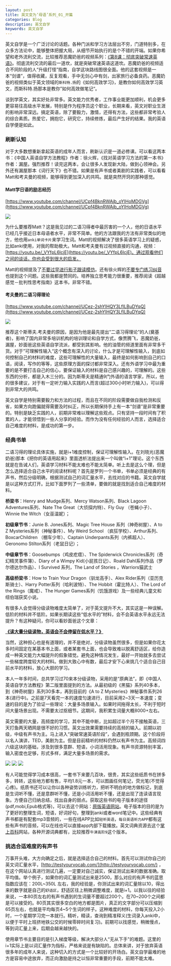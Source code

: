 ```yaml
---
layout: post
title: 英文变为‘母语’系列_01_开篇
categories: Blog
description: 英文自学
keywords: 英文自学
---
```


英文自学是一个广泛讨论的话题。各种门派和学习方法层出不穷，门道特别多，在众多方法论中，能够整体把握大局，从细节开始执行的是个不错的开端。如果你希望和老外流利交流，比较推荐恶魔奶爸的视频系列：[《第8课：彻底突破常速英语》](https://www.bilibili.com/video/BV1jT4y157YT?p=8)。彻底流利交流的最后一道坎，就是突破常速英语这道坎。恶魔奶爸的视频适合不同阶段的人“升级打怪”指南，自学这块路线图很全面。他的这套视频是一本“剑谱”，值得收藏，反复观看，手中无剑心中有剑，出家旅行必备良药。恶魔奶爸的视频类似于英文领域的`斯科特.扬`的《如何高效学习》，是教你如何高效学习英文，而斯科特.扬那本是教你”如何高效做笔记“。

谈到学英文，其实好处非常多。英文能力优秀者，工作事业能更加顺利，机会更多更容易往高级水平发展，特别是作为程序员这个职业，长期来看，英文对职业生涯的影响非常深远。搞定英语，除了要毅力，激情，还得有方法，这些都非常考验人的综合素质。热爱它，拥抱它，研究它，持续修炼，最后产生好的结果。我的英语自学便是如此。

### 刷新认知

对于大多数想重新拿起英语的成年人而言，刷新认识是一道必修课。可以看这两本书：《中国人英语自学方法教程》作者：徐火辉，《找对英语学习方法的第一本书》作者：漏屋。强烈推荐！读完这两本，会让很多人发现新大陆，做到心领神会。另外还有漏屋那本《词行天下》也不错。如果是有声书或者美剧的实践者，可以看看Matt和考夫曼的视频，能够得到更加深入的共鸣。就是突然开窍的那种感觉。



#### Matt学日语的励志经历

[https://www.youtube.com/channel/UCpf4BknRWAjb_oYIHoMDGVg](https://www.youtube.com/channel/UCpf4BknRWAjb_oYIHoMDGVg)

<img src="https://cs-cn.top//images/posts/matt_japan.png"/>

为什么要推荐Matt？这是我见过的二语习得者中最厉害的一个人，他的日语水平已经几乎接近日本母语者水平，非常不简单。他的方法跟我的方法有非常类似的地方，他也用`anki单词卡片`来学习生词。Matt的视频解决了很多英语学习上的疑惑，比如anki使用，对我的帮助极大。Matt和考夫曼有过视频直接的沟通，视频：[https://youtu.be/_VYfpL6lcjE](https://youtu.be/_VYfpL6lcjE)。通过观看他们之间的谈话，你也会受到很大的启发。



Matt的视频提及了[不要过早进行影子跟读模仿](https://youtu.be/GOCMGBioo7s)。还有徐火辉的[不要专门练习纠音](https://mp.weixin.qq.com/s/HumFNRPwTOJI3BRxvXj8lg)也提到这个问题。这些我都是赞同的。培养独立思考能力很重要，推荐阅读《超越感觉－批判性思考指南》这本书，非常不错。



#### 考夫曼的二语习得理论

[https://www.youtube.com/channel/UCez-2shYlHQY3LfILBuDYqQ](https://www.youtube.com/channel/UCez-2shYlHQY3LfILBuDYqQ)

<img src="https://cs-cn.top//images/posts/steve.kaofuman.png"/>



推荐这个斯蒂夫.考夫曼的原因，是因为他是最先提出“二语习得理论”的人(奠基者)，影响了国内非常多培训机构的培训理论和自学方式，像贾腾飞，恶魔奶爸，漏屋，妙面爸这些英语自学流派，都受到其影响。他的油管的频道里面有非常多干货。对于”可理解性输入“这个概念有深入的讨论，什么才是可理解性输入，到底如何控制自己的材料的难度，这些可理解性的大量输入，最终是如何影响到自己的口语，阅读，写作的等等，这些原理方面的探讨都非常深入。还有外语学习中最为重要的是不要打击自己的信心，要保证输入的材料是自己感兴趣的，可理解的。这些东西的分析，都是入木三分的。因为斯蒂夫是精通9门外语的语言学家，所以，他的很多建议，对于有一定听力输入实践的人而言(超过300小时听力输入)，可以得到非常大的共鸣。

英文自学是特别需要毅力和方法的过程，而且在不同的阶段需要做自我检测和反省，如果方向跑偏就得需要及时纠正，所以长期保持手上有一本“剑谱”是非常重要的。特别是缺乏实践的人，前期非常难以理解这些观点。只有坚持一段时间有了积累的人，才能领悟到一些人分享的经验。而作为没有任何经验的人而言，选择适合自己难度的材料，是成功的第一步。



### 经典书单

二语习得的理论具体实施，就是i+1难度控制，保证可理解性输入。在刘晓光(恶魔奶爸)那本《把你的英语用起来》里面透析法提出来一个叫做“i+1"理论。这个东西就是在告诫人们，英语学习材料不能太难也不能太简单。听上去是这么个理，但是怎么选择适合自己水平的阅读材料呢？首先是罗列一个书单，书单必须是经典的有声书，然后分级明确，根据测试自己的词汇量水平，去找对应的书籍。英文自学就是以这种方式打开。比如下面罗列了一些清单，要做的就是找到适合自己难度的材料。

**桥梁书**：Henry and Mudge系列、Mercy Watson系列、Black Lagoon Adventures系列、Nate The Great（大侦探内特）、Fly Guy （苍蝇小子）、Winnie the Witch（女巫温妮）；

**初级章节书**：Junie B. Jones系列、Magic Tree House 系列（神奇树屋）、A to Z Mysteries系列（神秘事件）、My Weird School （疯狂学校）、Arthur系列、BoxcarChildren （棚车少年）、Captain Underpants系列（内裤超人）、Geronomo Stilton系列（老鼠日记）；

**中级章节书**：Goosebumps（鸡皮疙瘩）、The Spiderwick Chronicles系列（奇幻精灵事件簿）、Diary of a Wimpy Kid(小屁孩日记）、Roald Dahl系列作品（罗尔德达尔作品）、I Survived 系列，The Land of Stories  ，Warriors猫武士

**高级桥梁书**：How to Train Your Dragon（驯龙高手）、Alex Rider系列（亚历克斯骑士）、Harry Potter系列（哈利波特）、The Hobbit（霍比特人）、The Lord of the Rings（魔戒）、The Hunger Games系列（饥饿游戏）及一些经典儿童文和纽伯瑞获奖小说。



有很多人会觉得分级读物难度太简单了，对于英文提升不大，其实这是一种误解。低阶的材料并不低阶。如果长期读这些“低水平的”材料，会不会英语水平永远无法提升？有这种疑问，你可以看妙面爸这个文章：

[**《读大量分级读物，英语会不会停留在低水平？》**](https://mp.weixin.qq.com/s/FMdjiljy0OTTLQXCgHnzJA)

当然，这种担心也是有道理的，并不是绝对，分级读物虽然很多，但是如果你花太多时间固定在某基本书上面，或者某套书上面，也会导致难以脱离舒适区，给你造成一种英文能力大幅提升的假象错觉。避免这种情况发生，最好一开始就多去尝试一些梯度跨度较大的材料。做到大致心中有数，最后才安下心来挑几个适合自己目前水平的材料，放心大胆的学习。

本人一年多时间，总共学习过70来本分级读物，采用的是“原典法”，即《中国人英语自学方法教程》第二版里面提到的方法。从最初级的《黑猫》系列40多本，到《神奇树屋》系列30多本，再到目前的《A to Z Mysteries》神秘事件系列26本(进行中)。之前是7天看完一本的速度匀速进行，目前采用2~3天一本速度；变速的目的是为了验证一些理论：大量多场景输入。如果时间拖得太长，不利于短时间大量场景出现。不需要太过抠细节。这期间，我积累生词量大概8000+左右。

英文需要的大量，高频度的学习，其中不能中断，比如超过半个月不接触英语，三天打鱼两天晒网是很不好的习惯。英文出效果需要持续的高频的输入。前期以初级，中级有声书为主。马上进入“突破常速英语阶段”，会遇到瓶颈期。这个阶段将以名人演讲，TED，美剧为主。但是目前精听的材料仍然以有声书为主。高频词四六级这块的基础，涉及到很多意群、短语，小词活用现象。有声书资源特别丰富，输入密度也足够，形式多样，满足大量多场景的需求。

<img src="https://cs-cn.top//images/posts/20210713044529.png"/>

<img src="https://cs-cn.top//images/posts/20210713044608.png"/>

<img src="https://cs-cn.top//images/posts/20210713044649.png"/>

有人可能觉得学习成本很高，一套书下来要几百块，很贵，其实这些纸质书在拼多多，转转，这些地方都有售，平均1.8元一本，可以图画任何笔记，荧光笔(不觉得心疼)。纸质书还可以让你以各种姿势训练听力，把听不明白的地方做标记，到底是生词听不懂，还是意群听不懂，还是小词活用听不懂，还是出现了连读语言现象。方便自己归纳总结，找出自身的弱点。获取这些书的电子版本的途径(pdf,mobi,Epub格式等)，可以去这个网站：[原版英语网站](https://en5556.com/)。电子版本的目的是为了更好的整理生词，短语，好词好句，整理到anki或者word笔记中。这些经典有声书都是有配套mp3音频的，一些在线APP比如`轻听英语`，`每日英语听力APP`都有这些有声书的音频，可以在线也可以直接app内部下载播放。英文词典资源去这个[掌上百科](https://www.pdawiki.com/forum/)网站，各种开源词典都有，比较推荐`牛津高阶9`这个版本。

### 挑选合适难度的有声书

万事开头难，大方向确定之后，就是选择适合自己的材料。首先可以测试你自己的英文词汇量水平，[http://testyourvocab.com/](http://testyourvocab.com/) ，在这个网站认真进行测试几遍，一定要对自己诚实，保证测试出来的数据准确。取平均值。举个例子，如果你的词汇量测试出来是2500，那么对应的有声书的蓝思指数应该在：200L~350L 左右，我的经验是，你测试出来的词汇量除以10，得出来的数字就是自己的`舒适区`，舒适区往上稍微调整难度，就是i+1。以我以往的经验来说，一本80页左右的有声书遇到的生词量不要超过200个。在70~200个之间都是可以接受的。80页其实很多空白的地方都是图片，真正的文字部分可以压缩到65页左右，也就是平均每页4~5个生词的样子。这种难度的材料，你每天投入2小时，一个星期学习完一本就行。精听，精读，查询到精准释义(生词录入anki中，以便于平时上班挤地铁公交的时候零碎时间复习)。前期可以找感觉，稍微慢点，等到词汇量上来，后期会越来越快的。

使用章节书主要目的是引入梯度等级，解决大部分人“无从下手"的难题。这里的i+1实际上是以词汇量作为指标，严格来说是有缺陷的。总体来讲，对于放弃英语很多年的成年人来说，这种切入的方式是一个比较好的开场白。英文自学最难的地方是容易中途放弃，而正向激励是持之以恒非常重要的手段，前期不能太难。





